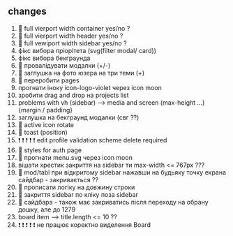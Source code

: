 ## changes

1. 💚 full vierport width container yes/no ?
2. 💚 full vierport width header yes/no ?
3. 💚 full vewiport width sidebar yes/no ?
4. фікс вибора пріорітета (svg(filter modal/ card))
5. фікс вибора бекграунда
6. 💚 провалідувати модалки (+/-)
7. 💚 заглушка на фото юзера на три теми (+)
8. 💚 переробити pages
9. прогнати іноку icon-logo-violet через icon moon
10. зробити drag and drop на projects list
11. problems with vh (sidebar) --> media and screen (max-height ...) {margin /
    padding}
12. заглушка на бекграунд модалки (свг ??)
13. 💚 active icon rotate
14. 💚 toast (position)
15. ❗ ❗ ❗ ❗ ❗ edit profile validation scheme delete required
16. 💚 styles for auth page
17. 💚 прогнати menu.svg через icon moon
18. вішати хрестик закриття на sidebar ти max-width <= 767px ???
19. 💚 mod/tabl при відкритому sidebar нажавши на будьяку точку екрана сайдбар -
    закривається ??
20. 💚 прописати логіку на довжину строки
21. 💚 закриття sidebar по кліку поза sidebar
22. 💚 сайдбара - також має закриватись після переходу на обрану дошку, але до
    1279
23. board item --> title.length <= 10 ??
24. ❗ ❗ ❗ ❗ ❗ не працює коректно виделення Board
